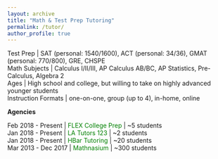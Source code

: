 ```yaml
---
layout: archive
title: "Math & Test Prep Tutoring"
permalink: /tutor/
author_profile: true
---
```


Test Prep | SAT (personal: 1540/1600), ACT (personal: 34/36), GMAT (personal: 770/800), GRE, CHSPE  
Math Subjects | Calculus I/II/III, AP Calculus AB/BC, AP Statistics, Pre-Calculus, Algebra 2  
Ages | High school and college, but willing to take on highly advanced younger students  
Instruction Formats | one-on-one, group (up to 4), in-home, online


<b>Agencies</b>

Feb 2018 - Present | <font color="green">FLEX College Prep</font> | ~5 students  
Jan 2018 - Present | <font color="green">LA Tutors 123</font> | ~2 students  
Jan 2018 - Present | <font color="green">HBar Tutoring</font> | ~20 students  
Mar 2013 - Dec 2017 | <font color="green">Mathnasium</font> | ~300 students
